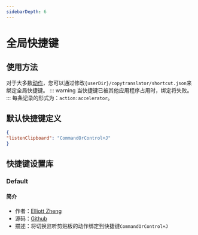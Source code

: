 ```yaml
---
sidebarDepth: 6
---
```

# 全局快捷键
## 使用方法
对于大多数[动作](#动作系统)，您可以通过修改`{userDir}/copytranslator/shortcut.json`来绑定全局快捷键。
::: warning
当快捷键已被其他应用程序占用时，绑定将失败。
:::
每条记录的形式为：`action:accelerator`。

## 默认快捷键定义
```json
{
"listenClipboard": "CommandOrControl+J"
}
```

## 快捷键设置库

### Default
#### 简介
- 作者：[Elliott Zheng](https://github.com/elliottzheng)
- 源码：[Github](https://github.com/CopyTranslator/CopyTranslator/blob/4edc7970231246832e3415cf9d8450ff070b1b1d/src/shortcuts.json)
- 描述：将切换监听剪贴板的动作绑定到快捷键`CommandOrControl+J`



<Valine></Valine>